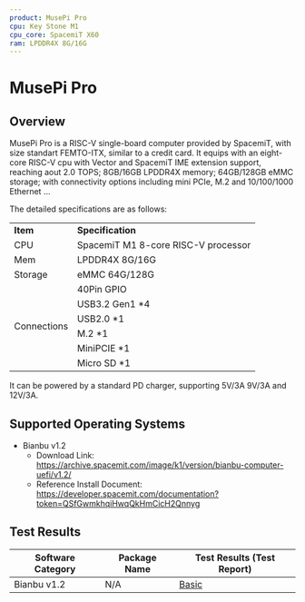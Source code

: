 ```yaml
---
product: MusePi Pro
cpu: Key Stone M1
cpu_core: SpacemiT X60
ram: LPDDR4X 8G/16G
---
```


# MusePi Pro

## Overview

MusePi Pro is a RISC-V single-board computer provided by SpacemiT, with size standart FEMTO-ITX, similar to a credit card.  It equips with an eight-core RISC-V cpu with Vector and SpacemiT IME extension support, reaching aout 2.0 TOPS; 8GB/16GB LPDDR4X memory; 64GB/128GB eMMC storage; with connectivity options including mini PCIe, M.2 and 10/100/1000 Ethernet ...

The detailed specifications are as follows:

<table>
    <tr>
        <td><b>Item</b></td>
        <td><b>Specification</b></td>
    </tr>
    <tr>
        <td>CPU</td>
        <td>SpacemiT M1 8-core RISC-V processor</td>
    </tr>
    <tr>
        <td>Mem</td>
        <td>LPDDR4X 8G/16G</td>
    </tr>
    <tr>
        <td>Storage</td>
        <td>eMMC 64G/128G</td>
    </tr>
    <tr>
        <td rowspan=6>Connections</td>
        <td>40Pin GPIO</td>
    </tr>
    <tr>
        <td>USB3.2 Gen1 *4</td>
    </tr>
    <tr>
        <td>USB2.0 *1</td>
    </tr>
    <tr>
        <td>M.2 *1</td>
    </tr>
    <tr>
        <td>MiniPCIE *1</td>
    </tr>
    <tr>
        <td>Micro SD *1</td>
    </tr>
</table>

It can be powered by a standard PD charger, supporting 5V/3A 9V/3A and 12V/3A.

## Supported Operating Systems

- Bianbu v1.2
  - Download Link: https://archive.spacemit.com/image/k1/version/bianbu-computer-uefi/v1.2/
  - Reference Install Document: https://developer.spacemit.com/documentation?token=QSfGwmkhqiHwqQkHmCicH2Qnnyg

## Test Results

| Software Category | Package Name | Test Results (Test Report) |
| ----------------- | ------------ | -------------------------- |
| Bianbu v1.2       | N/A          | [Basic][Bianbu]            |

[Bianbu]: ./Bianbu/README.md